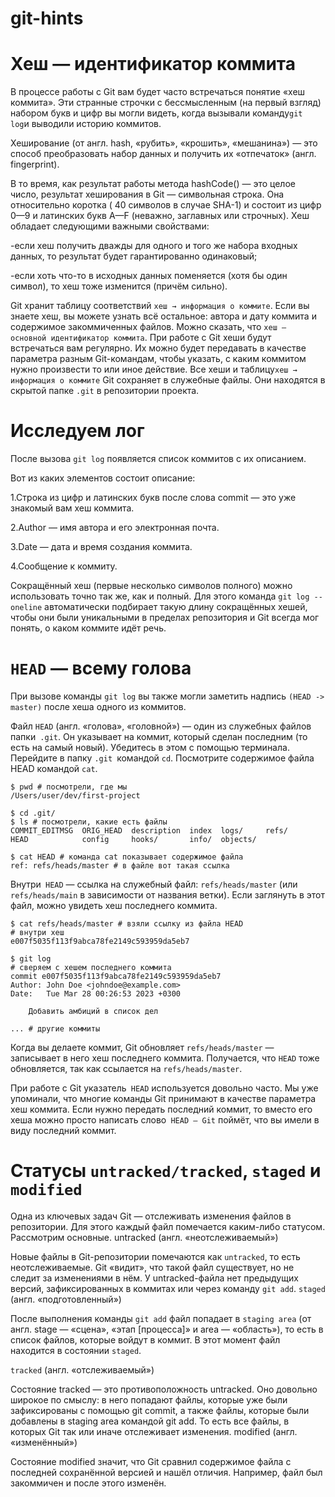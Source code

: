 # git-hints

# Хеш — идентификатор коммита
В процессе работы с Git вам будет часто встречаться понятие «хеш коммита».
Эти странные строчки с бессмысленным (на первый взгляд) набором букв и цифр вы могли видеть,
когда вызывали команду```git log```и выводили историю коммитов.

Хеширование (от англ. hash, «рубить», «крошить», «мешанина»)
— это способ преобразовать набор данных и получить их «отпечаток» (англ. fingerprint).

В то время, как результат работы метода hashCode() — это целое число, результат хеширования в Git — символьная строка. Она относительно коротка (
40 символов в случае SHA-1) и состоит из цифр
0—9 и латинских букв
A—F (неважно, заглавных или строчных). Хеш обладает следующими важными свойствами:

-если хеш получить дважды для одного и того же набора входных данных, то результат будет гарантированно одинаковый;

-если хоть что-то в исходных данных поменяется (хотя бы один символ), то хеш тоже изменится (причём сильно).

Git хранит таблицу соответствий ```хеш → информация о коммите```. Если вы знаете хеш, вы можете узнать всё остальное: автора и дату коммита и содержимое закоммиченных файлов. Можно сказать, что ```хеш — основной идентификатор коммита```.
При работе с Git хеши будут встречаться вам регулярно. Их можно будет передавать в качестве параметра разным Git-командам, чтобы указать, с каким коммитом нужно произвести то или иное действие.
Все хеши и таблицу```хеш → информация о коммите``` Git сохраняет в служебные файлы. Они находятся в скрытой папке ```.git``` в репозитории проекта.

# Исследуем лог
После вызова ```git log``` появляется список коммитов с их описанием.

Вот из каких элементов состоит описание:

1.Строка из цифр и латинских букв после слова commit — это уже знакомый вам хеш коммита.

2.Author — имя автора и его электронная почта.

3.Date — дата и время создания коммита.

4.Сообщение к коммиту.

Сокращённый хеш (первые несколько символов полного) можно использовать точно так же, как и полный. Для этого команда ```git log --oneline``` автоматически подбирает такую длину сокращённых хешей, чтобы они были уникальными в пределах репозитория и Git всегда мог понять, о каком коммите идёт речь.

# ```HEAD``` — всему голова
При вызове команды ```git log``` вы также могли заметить надпись ```(HEAD -> master)``` после хеша одного из коммитов.

Файл ```HEAD``` (англ. «голова», «головной») — один из служебных файлов папки``` .git```. Он указывает на коммит, который сделан последним (то есть на самый новый).
Убедитесь в этом с помощью терминала. Перейдите в папку ```.git ```командой ```cd```. Посмотрите содержимое файла HEAD командой ```cat```.

````
$ pwd # посмотрели, где мы
/Users/user/dev/first-project

$ cd .git/
$ ls # посмотрели, какие есть файлы
COMMIT_EDITMSG  ORIG_HEAD  description  index  logs/     refs/
HEAD            config     hooks/       info/  objects/

$ cat HEAD # команда cat показывает содержимое файла
ref: refs/heads/master # в файле вот такая ссылка
````
Внутри`` HEAD`` — ссылка на служебный файл: ``refs/heads/master`` (или ``refs/heads/main`` в зависимости от названия ветки). Если заглянуть в этот файл, можно увидеть хеш последнего коммита.
````
$ cat refs/heads/master # взяли ссылку из файла HEAD
# внутри хеш
e007f5035f113f9abca78fe2149c593959da5eb7

$ git log
# сверяем с хешем последнего коммита
commit e007f5035f113f9abca78fe2149c593959da5eb7
Author: John Doe <johndoe@example.com>
Date:   Tue Mar 28 00:26:53 2023 +0300

    Добавить амбиций в список дел

... # другие коммиты
````
Когда вы делаете коммит, Git обновляет ``refs/heads/master`` — записывает в него хеш последнего коммита. Получается, что ``HEAD`` тоже обновляется, так как ссылается на ``refs/heads/master``.

При работе с Git указатель`` HEAD`` используется довольно часто. Мы уже упоминали, что многие команды Git принимают в качестве параметра хеш коммита. Если нужно передать последний коммит, то вместо его хеша можно просто написать слово`` HEAD — Git`` поймёт, что вы имели в виду последний коммит.


# Статусы ```untracked/tracked```, ```staged``` и ```modified```
Одна из ключевых задач Git — отслеживать изменения файлов в репозитории. Для этого каждый файл помечается каким-либо статусом. Рассмотрим основные.
untracked (англ. «неотслеживаемый»)

Новые файлы в Git-репозитории помечаются как ``untracked``, то есть неотслеживаемые. Git «видит», что такой файл существует, но не следит за изменениями в нём. У untracked-файла нет предыдущих версий, зафиксированных в коммитах или через команду ``git add``.
``staged`` (англ. «подготовленный»)

После выполнения команды ```git add``` файл попадает в ``staging area`` (от англ. stage — «сцена», «этап [процесса]» и area — «область»), то есть в список файлов, которые войдут в коммит. В этот момент файл находится в состоянии ``staged``.

``tracked`` (англ. «отслеживаемый»)

Состояние tracked — это противоположность untracked. Оно довольно широкое по смыслу: в него попадают файлы, которые уже были зафиксированы с помощью git commit, а также файлы, которые были добавлены в staging area командой git add. То есть все файлы, в которых Git так или иначе отслеживает изменения.
modified (англ. «изменённый»)

Состояние modified значит, что Git сравнил содержимое файла с последней сохранённой версией и нашёл отличия. Например, файл был закоммичен и после этого изменён.